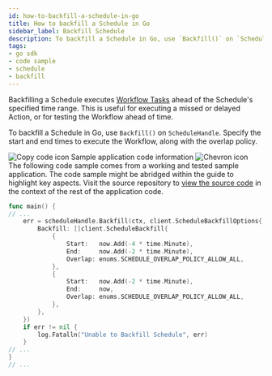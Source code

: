 ```yaml
---
id: how-to-backfill-a-schedule-in-go
title: How to backfill a Schedule in Go
sidebar_label: Backfill Schedule
description: To backfill a Schedule in Go, use `Backfill()` on `ScheduleHandle`.
tags:
- go sdk
- code sample
- schedule
- backfill
---
```


<!-- DO NOT EDIT THIS FILE DIRECTLY.
THIS FILE IS GENERATED from https://github.com/temporalio/documentation-samples-go/blob/backgroundcheckboilerplate/schedule/backfill/main_dacx.go. -->

Backfilling a Schedule executes [Workflow Tasks](/concepts/what-is-a-workflow-task) ahead of the Schedule's specified time range.
This is useful for executing a missed or delayed Action, or for testing the Workflow ahead of time.

To backfill a Schedule in Go, use `Backfill()` on `ScheduleHandle`.
Specify the start and end times to execute the Workflow, along with the overlap policy.

<div class="copycode-notice-container"><div class="copycode-notice"><img data-style="copycode-icon" src="/icons/copycode.png" alt="Copy code icon" /> Sample application code information <img id="i-05e0c1de-bb5a-4a4d-a9aa-94b96569c5e4" data-event="clickable-copycode-info" data-style="chevron-icon" src="/icons/chevron.png" alt="Chevron icon" /></div><div id="copycode-info-05e0c1de-bb5a-4a4d-a9aa-94b96569c5e4" class="copycode-info">The following code sample comes from a working and tested sample application. The code sample might be abridged within the guide to highlight key aspects. Visit the source repository to <a href="https://github.com/temporalio/documentation-samples-go/blob/main/schedule/backfill/main_dacx.go">view the source code</a> in the context of the rest of the application code.</div></div>

```go
func main() {
// ...
	err = scheduleHandle.Backfill(ctx, client.ScheduleBackfillOptions{
		Backfill: []client.ScheduleBackfill{
			{
				Start:   now.Add(-4 * time.Minute),
				End:     now.Add(-2 * time.Minute),
				Overlap: enums.SCHEDULE_OVERLAP_POLICY_ALLOW_ALL,
			},
			{
				Start:   now.Add(-2 * time.Minute),
				End:     now,
				Overlap: enums.SCHEDULE_OVERLAP_POLICY_ALLOW_ALL,
			},
		},
	})
	if err != nil {
		log.Fatalln("Unable to Backfill Schedule", err)
	}
// ...
}
// ...
```
